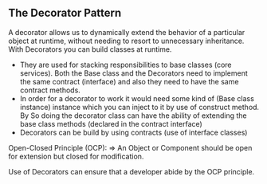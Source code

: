 <h2>The Decorator Pattern</h2>
<p>A decorator allows us to dynamically extend the behavior of a particular object at runtime, without needing to resort to unnecessary inheritance.
       With Decorators you can build classes at runtime.</p>
<ul>
<li>They are used for stacking responsibilities to base classes (core services). 
    Both the Base class and the Decorators need to implement the same contract (interface) and also they need to have the same contract methods. </li>
<li>In order for a decorator to work it would need some kind of (Base class instance) instance which you can inject to it by use of construct method. 
    By So doing the decorator class can have the ability of extending the base class methods (declared in the contract interface)</li>
<li>Decorators can be build by using contracts (use of interface classes)</li>
</ul>

Open-Closed Principle (OCP):
 => An Object or Component should be open for extension but closed for modification.
 
 Use of Decorators can ensure that a developer abide by the OCP principle.